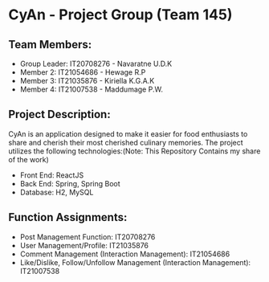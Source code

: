 # CyAn - Project Group (Team 145)

## Team Members:
- Group Leader: IT20708276 - Navaratne U.D.K
- Member 2: IT21054686 - Hewage R.P
- Member 3: IT21035876 - Kiriella K.G.A.K
- Member 4: IT21007538 - Maddumage P.W.

## Project Description:
CyAn is an application designed to make it easier for food enthusiasts to share and cherish their most cherished culinary memories. The project utilizes the following technologies:(Note: This Repository Contains my share of the work)

- Front End: ReactJS
- Back End: Spring, Spring Boot
- Database: H2, MySQL

## Function Assignments:
- Post Management Function: IT20708276
- User Management/Profile: IT21035876
- Comment Management (Interaction Management): IT21054686
- Like/Dislike, Follow/Unfollow Management (Interaction Management): IT21007538



